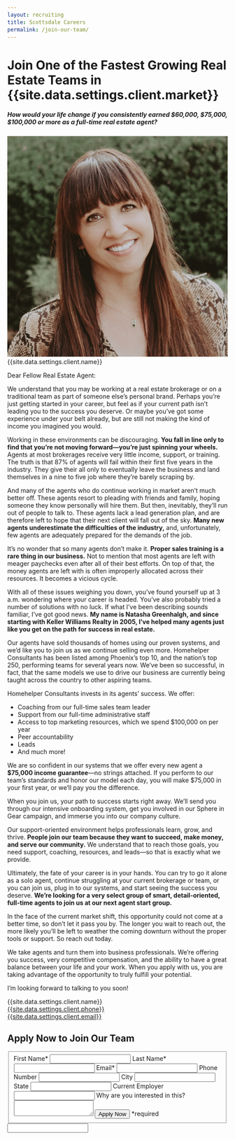 ```yaml
---
layout: recruiting
title: Scottsdale Careers
permalink: /join-our-team/
---
```


<div class="recruiting-page">
<h1 class="join-us">Join One of the Fastest Growing Real Estate Teams in {{site.data.settings.client.market}}</h1>
<h5 class="join-us-subtitle">How would your life change if you consistently earned $60,000, $75,000, $100,000 or more as a full-time real estate agent?</h5>
<div class="recruiting-photo">
<span class="client-image-container">
<img src="/img/headshot.jpg" alt="{{site.data.settings.client.name}}" class="client-image"/>
</span>
<figcaption class="caption">{{site.data.settings.client.name}}</figcaption>
</div>


<p>Dear Fellow Real Estate Agent:</p>

<p>We understand that you may be working at a real estate brokerage or on a traditional team as part of someone else’s personal brand. Perhaps you’re just getting started in your career, but feel as if your current path isn’t leading you to the success you deserve. Or maybe you’ve got some experience under your belt already, but are still not making the kind of income you imagined you would. </p>

<p>Working in these environments can be discouraging. <strong>You fall in line only to find that you’re not moving forward—you’re just spinning your wheels.</strong> Agents at most brokerages receive very little income, support, or training. The truth is that 87% of agents will fail within their first five years in the industry. They give their all only to eventually leave the business and land themselves in a nine to five job where they’re barely scraping by. </p>

<p>And many of the agents who do continue working in market aren’t much better off. These agents resort to pleading with friends and family, hoping someone they know personally will hire them. But then, inevitably, they’ll run out of people to talk to. These agents lack a lead generation plan, and are therefore left to hope that their next client will fall out of the sky. <strong>Many new agents underestimate the difficulties of the industry,</strong> and, unfortunately, few agents are adequately prepared for the demands of the job.</p>

<p>It’s no wonder that so many agents don’t make it. <strong>Proper sales training is a rare thing in our business.</strong> Not to mention that most agents are left with meager paychecks even after all of their best efforts. On top of that, the money agents are left with is often improperly allocated across their resources. It becomes a vicious cycle.</p>

<p>With all of these issues weighing you down, you’ve found yourself up at 3 a.m. wondering where your career is headed. You’ve also probably tried a number of solutions with no luck. If what I’ve been describing sounds familiar, I’ve got good news. <strong>My name is Natasha Greenhalgh, and since starting with Keller Williams Realty in 2005, I’ve helped many agents just like you get on the path for success in real estate.</strong> </p>

<p>Our agents have sold thousands of homes using our proven systems, and we’d like you to join us as we continue selling even more. Homehelper Consultants has been listed among Phoenix’s top 10, and the nation’s top 250, performing teams for several years now. We’ve been so successful, in fact, that the same models we use to drive our business are currently being taught across the country to other aspiring teams. </p>

<p>Homehelper Consultants invests in its agents’ success. We offer:
<ul class="indent">
<li>Coaching from our full-time sales team leader</li>
<li>Support from our full-time administrative staff</li>
<li>Access to top marketing resources, which we spend $100,000 on per year</li>
<li>Peer accountability</li>
<li>Leads</li>
<li>And much more! </li>
</ul></p>

<p>We are so confident in our systems that we offer every new agent a <strong>$75,000 income guarantee</strong>—no strings attached. If you perform to our team’s standards and honor our model each day, you will make $75,000 in your first year, or we’ll pay you the difference. </p>

<p>When you join us, your path to success starts right away. We’ll send you through our intensive onboarding system, get you involved in our Sphere in Gear campaign, and immerse you into our company culture. </p>

<p>Our support-oriented environment helps professionals learn, grow, and thrive. <strong>People join our team because they want to succeed, make money, and serve our community.</strong> We understand that to reach those goals, you need support, coaching, resources, and leads—so that is exactly what we provide.</p>

<p>Ultimately, the fate of your career is in your hands. You can try to go it alone as a solo agent, continue struggling at your current brokerage or team, or you can join us, plug in to our systems, and start seeing the success you deserve. <strong>We’re looking for a very select group of smart, detail-oriented, full-time agents to join us at our next agent start group.</strong> </p>

<p>In the face of the current market shift, this opportunity could not come at a better time, so don’t let it pass you by. The longer you wait to reach out, the more likely you’ll be left to weather the coming downturn without the proper tools or support. So reach out today. </p>

<p>We take agents and turn them into business professionals. We’re offering you success, very competitive compensation, and the ability to have a great balance between your life and your work. When you apply with us, you are taking advantage of the opportunity to truly fulfill your potential. </p>

<p>I’m looking forward to talking to you soon!</p>

<p>{{site.data.settings.client.name}}<br>
<a href="tel:1-{{site.data.settings.client.phone}}">{{site.data.settings.client.phone}}</a><br>
<a href="mailto:{{site.data.settings.client.email}}">{{site.data.settings.client.email}}</a>
</p>



<h2 class="recruiting">Apply Now to Join Our Team</h2>

<form method="post" class="home-value cta-forms" action="https://formspree.io/{{site.data.settings.client.email}}" onsubmit="return setReturn()">
					<fieldset><label for="firstname">First Name*</label> <input type="text" required="" name="firstname" /> <label for="lastname">Last Name*</label> <input type="text" required="" name="lastname" /> <label for="email">Email*</label> <input type="text" name="name" /> <label for="phone">Phone Number </label> <input type="tel" name="phone" />
						<!--base32-c9gq6t9k68pkcd3jcwpp4rbkcmtk4-base32--><label for="city">City </label> <input type="text" name="city" /> <label for="state">State </label> <input type="text" name="state" /> <label for="employer">Current Employer </label> <input type="text" name="employer" /> <label for="message">Why are you interested in this? </label><textarea name="employer"></textarea>
						<!--base32-c9gq6t9k68pk8cbme5gq4uv4cguqachj70r2urk1edjk6cg-base32--><input class="submit light-light" type="submit" value="Apply Now" name="submitrecruitingForm" /> <span class="asterisk">*required</span></fieldset>
					<!--base32-c9gq6t9k68pk8c9he1t7cxkecdkpedhpe9h6at3me5r7ee1kddhpwx9q71up4tb3f1u6mc3mdcwp6vkg6rw3gc1dc9gq6t9k68-base32-->
					<div class="hidden"><input type="hidden" value="{{site.data.settings.client.email}}" name="_to" /> <input type="hidden" value="Recruiting Contact Request Message From Your Vyral Careers and Training Video Blog" name="_subject" /> <input type="text" name="_gotcha" /></div>
				</form>
</div>
